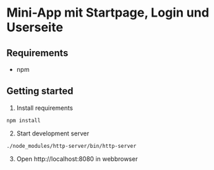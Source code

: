 # Mini-App mit Startpage, Login und Userseite

## Requirements
* npm

## Getting started
1. Install requirements
```
npm install
```
2. Start development server
```
./node_modules/http-server/bin/http-server 
```
3. Open http://localhost:8080 in webbrowser
